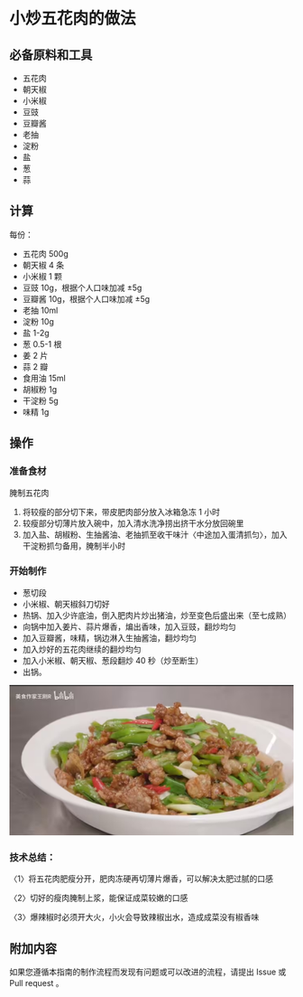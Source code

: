 # 小炒五花肉的做法

## 必备原料和工具

- 五花肉
- 朝天椒
- 小米椒
- 豆豉
- 豆瓣酱
- 老抽
- 淀粉
- 盐
- 葱
- 蒜

## 计算

每份：

- 五花肉 500g
- 朝天椒 4 条
- 小米椒 1 颗
- 豆豉 10g，根据个人口味加减 ±5g
- 豆瓣酱 10g，根据个人口味加减 ±5g
- 老抽 10ml
- 淀粉 10g
- 盐 1-2g
- 葱 0.5-1 根
- 姜 2 片
- 蒜 2 瓣
- 食用油 15ml
- 胡椒粉 1g
- 干淀粉 5g
- 味精 1g

## 操作

### 准备食材

腌制五花肉

1. 将较瘦的部分切下来，带皮肥肉部分放入冰箱急冻 1 小时
2. 较瘦部分切薄片放入碗中，加入清水洗净捞出挤干水分放回碗里
3. 加入盐、胡椒粉、生抽酱油、老抽抓至收干味汁〈中途加入蛋清抓匀〉，加入干淀粉抓匀备用，腌制半小时

### 开始制作

- 葱切段
- 小米椒、朝天椒斜刀切好
- 热锅、加入少许底油，倒入肥肉片炒出猪油，炒至变色后盛出来（至七成熟）
- 向锅中加入姜片、蒜片爆香，煸出香味，加入豆豉，翻炒均匀
- 加入豆瓣酱，味精，锅边淋入生抽酱油，翻炒均匀
- 加入炒好的五花肉继续的翻炒均匀
- 加入小米椒、朝天椒、葱段翻炒 40 秒（炒至断生）
- 出锅。

![](./pic_01.png)

### 技术总结：

〈1〉将五花肉肥瘦分开，肥肉冻硬再切薄片爆香，可以解决太肥过腻的口感

〈2〉切好的瘦肉腌制上浆，能保证成菜较嫩的口感

〈3〉爆辣椒时必须开大火，小火会导致辣椒出水，造成成菜没有椒香味

## 附加内容

如果您遵循本指南的制作流程而发现有问题或可以改进的流程，请提出 Issue 或 Pull request 。
